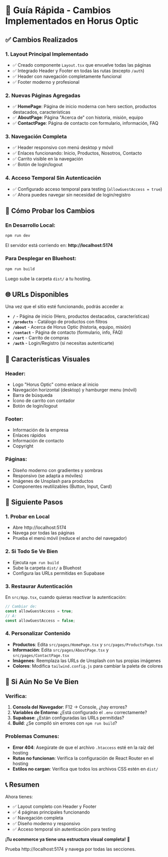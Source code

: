 # 🚀 Guía Rápida - Cambios Implementados en Horus Optic

## ✅ Cambios Realizados

### 1. **Layout Principal Implementado**
- ✅ Creado componente `Layout.tsx` que envuelve todas las páginas
- ✅ Integrado Header y Footer en todas las rutas (excepto `/auth`)
- ✅ Header con navegación completamente funcional
- ✅ Footer moderno y profesional

### 2. **Nuevas Páginas Agregadas**
- ✅ **HomePage**: Página de inicio moderna con hero section, productos destacados, características
- ✅ **AboutPage**: Página "Acerca de" con historia, misión, equipo
- ✅ **ContactPage**: Página de contacto con formulario, información, FAQ

### 3. **Navegación Completa**
- ✅ Header responsivo con menú desktop y móvil
- ✅ Enlaces funcionando: Inicio, Productos, Nosotros, Contacto
- ✅ Carrito visible en la navegación
- ✅ Botón de login/logout

### 4. **Acceso Temporal Sin Autenticación**
- ✅ Configurado acceso temporal para testing (`allowGuestAccess = true`)
- ✅ Ahora puedes navegar sin necesidad de login/registro

## 🔧 Cómo Probar los Cambios

### En Desarrollo Local:
```bash
npm run dev
```
El servidor está corriendo en: **http://localhost:5174**

### Para Desplegar en Bluehost:
```bash
npm run build
```
Luego sube la carpeta `dist/` a tu hosting.

## 🌐 URLs Disponibles

Una vez que el sitio esté funcionando, podrás acceder a:

- **`/`** - Página de inicio (Hero, productos destacados, características)
- **`/products`** - Catálogo de productos con filtros
- **`/about`** - Acerca de Horus Optic (historia, equipo, misión)
- **`/contact`** - Página de contacto (formulario, info, FAQ)
- **`/cart`** - Carrito de compras
- **`/auth`** - Login/Registro (si necesitas autenticarte)

## 🎨 Características Visuales

### Header:
- Logo "Horus Optic" como enlace al inicio
- Navegación horizontal (desktop) y hamburger menu (móvil)
- Barra de búsqueda
- Ícono de carrito con contador
- Botón de login/logout

### Footer:
- Información de la empresa
- Enlaces rápidos
- Información de contacto
- Copyright

### Páginas:
- Diseño moderno con gradientes y sombras
- Responsivo (se adapta a móviles)
- Imágenes de Unsplash para productos
- Componentes reutilizables (Button, Input, Card)

## 🔄 Siguiente Pasos

### 1. **Probar en Local**
- Abre http://localhost:5174
- Navega por todas las páginas
- Prueba el menú móvil (reduce el ancho del navegador)

### 2. **Si Todo Se Ve Bien**
- Ejecuta `npm run build`
- Sube la carpeta `dist/` a Bluehost
- Configura las URLs permitidas en Supabase

### 3. **Restaurar Autenticación**
En `src/App.tsx`, cuando quieras reactivar la autenticación:
```typescript
// Cambiar de:
const allowGuestAccess = true;
// A:
const allowGuestAccess = false;
```

### 4. **Personalizar Contenido**
- **Productos**: Edita `src/pages/HomePage.tsx` y `src/pages/ProductsPage.tsx`
- **Información**: Edita `src/pages/AboutPage.tsx` y `src/pages/ContactPage.tsx`
- **Imágenes**: Reemplaza las URLs de Unsplash con tus propias imágenes
- **Colores**: Modifica `tailwind.config.js` para cambiar la paleta de colores

## 🐛 Si Aún No Se Ve Bien

### Verifica:
1. **Consola del Navegador**: F12 → Console, ¿hay errores?
2. **Variables de Entorno**: ¿Está configurado el `.env` correctamente?
3. **Supabase**: ¿Están configuradas las URLs permitidas?
4. **Build**: ¿Se compiló sin errores con `npm run build`?

### Problemas Comunes:
- **Error 404**: Asegúrate de que el archivo `.htaccess` esté en la raíz del hosting
- **Rutas no funcionan**: Verifica la configuración de React Router en el hosting
- **Estilos no cargan**: Verifica que todos los archivos CSS estén en `dist/`

## 📞 Resumen

Ahora tienes:
- ✅ Layout completo con Header y Footer
- ✅ 4 páginas principales funcionando
- ✅ Navegación completa
- ✅ Diseño moderno y responsivo
- ✅ Acceso temporal sin autenticación para testing

**¡Tu ecommerce ya tiene una estructura visual completa!** 🎉

Prueba http://localhost:5174 y navega por todas las secciones.
